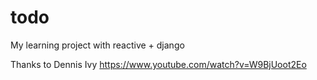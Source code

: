 # todo
My learning project with reactive + django

Thanks to Dennis Ivy
https://www.youtube.com/watch?v=W9BjUoot2Eo
